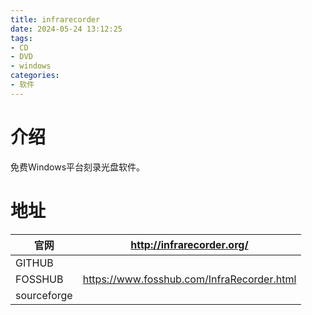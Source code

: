 ```yaml
---
title: infrarecorder
date: 2024-05-24 13:12:25
tags:
- CD
- DVD
- windows
categories:
- 软件
---
```


# 介绍

免费Windows平台刻录光盘软件。
<!-- more -->

# 地址
| 官网      | http://infrarecorder.org/ |
| ----------- | ----------- |
| GITHUB      |        |
| FOSSHUB     | https://www.fosshub.com/InfraRecorder.html        |
| sourceforge |          |
